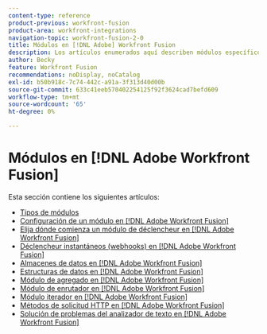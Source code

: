 ```yaml
---
content-type: reference
product-previous: workfront-fusion
product-area: workfront-integrations
navigation-topic: workfront-fusion-2-0
title: Módulos en [!DNL Adobe] Workfront Fusion
description: Los artículos enumerados aquí describen módulos específicos y su funcionalidad en [!DNL Adobe Workfront Fusion].
author: Becky
feature: Workfront Fusion
recommendations: noDisplay, noCatalog
exl-id: b50b918c-7c74-442c-a91a-3f313d40d00b
source-git-commit: 633c41eeb570402254125f92f3624cad7befd609
workflow-type: tm+mt
source-wordcount: '65'
ht-degree: 0%

---
```


# Módulos en [!DNL Adobe Workfront Fusion]

Esta sección contiene los siguientes artículos:

* [Tipos de módulos](../../workfront-fusion/modules/module-types.md)
* [Configuración de un módulo en [!DNL Adobe Workfront Fusion]](../../workfront-fusion/modules/configure-a-modules-settings.md)
* [Elija dónde comienza un módulo de déclencheur en [!DNL Adobe Workfront Fusion]](../../workfront-fusion/modules/choose-where-trigger-module-starts.md)
* [Déclencheur instantáneos (webhooks) en [!DNL Adobe Workfront Fusion]](/help/quicksilver/workfront-fusion/webhooks/instant-triggers-webhooks.md)
* [Almacenes de datos en [!DNL Adobe Workfront Fusion]](../../workfront-fusion/modules/data-stores.md)
* [Estructuras de datos en [!DNL Adobe Workfront Fusion]](../../workfront-fusion/modules/data-structures.md)
* [Módulo de agregado en [!DNL Adobe Workfront Fusion]](../../workfront-fusion/modules/aggregator-module.md)
* [Módulo de enrutador en [!DNL Adobe Workfront Fusion]](../../workfront-fusion/modules/router-module.md)
* [Módulo iterador en [!DNL Adobe Workfront Fusion]](../../workfront-fusion/modules/iterator-module.md)
* [Métodos de solicitud HTTP en [!DNL Adobe Workfront Fusion]](../../workfront-fusion/modules/http-request-methods.md)
* [Solución de problemas del analizador de texto en [!DNL Adobe Workfront Fusion]](../../workfront-fusion/modules/text-parser-troubleshooting.md)
